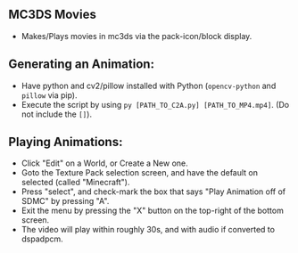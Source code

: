 ## MC3DS Movies
- Makes/Plays movies in mc3ds via the pack-icon/block display.


## Generating an Animation:
- Have python and cv2/pillow installed with Python (`opencv-python` and `pillow` via pip).
- Execute the script by using `py [PATH_TO_C2A.py] [PATH_TO_MP4.mp4]`. (Do not include the `[]`).


## Playing Animations:
- Click "Edit" on a World, or Create a New one.
- Goto the Texture Pack selection screen, and have the default on selected (called "Minecraft").
- Press "select", and check-mark the box that says "Play Animation off of SDMC" by pressing "A".
- Exit the menu by pressing the "X" button on the top-right of the bottom screen.
- The video will play within roughly 30s, and with audio if converted to dspadpcm.
